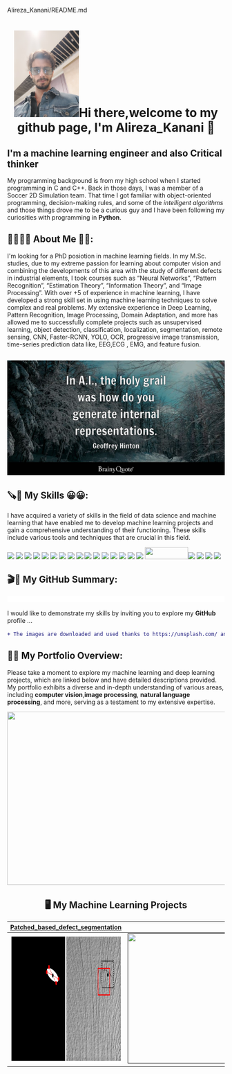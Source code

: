 Alireza_Kanani/README.md

<h1 align = "center"><img src="https://github.com/Alirezanltv/Gif_files/blob/main/IMG_20221210_203059.jpg" width="150" />Hi there,welcome to my github page, I'm Alireza_Kanani 👋</h1>

## I'm a machine learning engineer and also __Critical thinker__




  
My programming background is from my high school when I started programming in C and C++. Back in those days, I was a member of a Soccer 2D Simulation team. That time I got familiar with object-oriented programming, decision-making rules, and some of the _intelligent algorithms_ and those things drove me to be a curious guy and I have been following my curiosities with programming in __Python__.





    
<h2> 👨‍🎓🙋‍♂️ About Me 💼🎒: </h2>
I'm looking for a PhD posiotion in machine learning fields. In my M.Sc. studies, due to my extreme passion for learning about computer vision and combining
the developments of this area with the study of different defects in industrial elements, I took courses such as “Neural Networks”, “Pattern Recognition”, “Estimation Theory”, “Information Theory”, and “Image Processing”.
With over +5 of experience in machine learning, I have developed a strong skill set in using machine learning techniques to solve complex and real problems. My extensive experience in Deep Learning, Pattern Recognition, Image Processing, Domain Adaptation, and more has allowed me to successfully complete projects such as unsupervised learning, object detection, classification, localization, segmentation, remote sensing, CNN, Faster-RCNN, YOLO, OCR,  progressive image transmission, time-series prediction data like, EEG,ECG , EMG, and feature fusion.
<h2>       </h2>

![](https://github.com/Alirezanltv/Gif_files/blob/main/geoffreyhinton1-2x.jpg)

<h2>🪚🔧 My Skills 😀😀:</h2>
I have acquired a variety of skills in the field of data science and machine learning that have enabled me to develop machine learning projects and gain a comprehensive understanding of their functioning. These skills include various tools and techniques that are crucial in this field.

[![](https://img.shields.io/badge/Python-FFD43B?style=for-the-badge&logo=python&logoColor=darkgreen)](https://www.python.org)  [![](https://img.shields.io/badge/TensorFlow-FF6F00?style=for-the-badge&logo=TensorFlow&logoColor=white)](https://www.tensorflow.org) [![](https://img.shields.io/badge/scikit_learn-F7931E?style=for-the-badge&logo=scikit-learn&logoColor=white)](https://scikit-learn.org/stable/) [![](https://img.shields.io/badge/SciPy-654FF0?style=for-the-badge&logo=SciPy&logoColor=white)](https://www.scipy.org) [![](https://img.shields.io/badge/Numpy-777BB4?style=for-the-badge&logo=numpy&logoColor=white)](https://numpy.org) [![](https://img.shields.io/badge/Pandas-2C2D72?style=for-the-badge&logo=pandas&logoColor=white)](https://pandas.pydata.org)  [![](https://img.shields.io/badge/Plotly-239120?style=for-the-badge&logo=plotly&logoColor=white)](https://plotly.com)   [![](https://img.shields.io/badge/PyTorch-EE4C2C?style=for-the-badge&logo=PyTorch&logoColor=white)](https://pytorch.org)    [![](https://img.shields.io/badge/json-5E5C5C?style=for-the-badge&logo=json&logoColor=white)](https://www.json.org/json-en.html) [![](https://img.shields.io/badge/Tableau-E97627?style=for-the-badge&logo=Tableau&logoColor=white)](https://www.tableau.com) [![](https://img.shields.io/badge/C-00599C?style=for-the-badge&logo=c&logoColor=white)](https://www.cprogramming.com) [![](https://img.shields.io/badge/Keras-D00000?style=for-the-badge&logo=Keras&logoColor=white)](https://keras.io) [![](https://img.shields.io/badge/MySQL-00000F?style=for-the-badge&logo=mysql&logoColor=white)](https://www.mysql.com) [![](https://img.shields.io/badge/conda-342B029.svg?&style=for-the-badge&logo=anaconda&logoColor=white)](https://www.anaconda.com) [![](https://img.shields.io/badge/PowerBI-F2C811?style=for-the-badge&logo=Power%20BI&logoColor=white)](https://powerbi.microsoft.com/en-us/) [![](https://img.shields.io/badge/Colab-F9AB00?style=for-the-badge&logo=googlecolab&color=525252)](https://colab.research.google.com) [<img src = "https://img.shields.io/badge/SQLite-07405E?style=for-the-badge&logo=sqlite&logoColor=white" width = "100" height = "27.5"/>](https://www.sqlite.org/index.html)[![](https://img.shields.io/badge/LaTeX-47A141?style=for-the-badge&logo=LaTeX&logoColor=white)](https://www.latex-project.org)  [![](https://img.shields.io/badge/Microsoft_Excel-217346?style=for-the-badge&logo=microsoft-excel&logoColor=white)](https://www.microsoft.com/en-us/microsoft-365/excel) [![](https://img.shields.io/badge/Microsoft_PowerPoint-B7472A?style=for-the-badge&logo=microsoft-powerpoint&logoColor=white)](https://www.microsoft.com/en-us/microsoft-365/powerpoint) [![](https://img.shields.io/badge/Microsoft_Office-D83B01?style=for-the-badge&logo=microsoft-office&logoColor=white)](https://www.office.com)


## 🎬📠 My GitHub Summary: 

<img src = "https://github.com/suhasmaddali/Images/blob/main/Text%20Generated.gif" />

I would like to demonstrate my skills by inviting you to explore my **GitHub** profile ...

```diff
+ The images are downloaded and used thanks to https://unsplash.com/ and https://giphy.com/ websites. 🙂
```

## 💼🎒 My Portfolio Overview:

Please take a moment to explore my machine learning and deep learning projects, which are linked below and have detailed descriptions provided. My portfolio exhibits a diverse and in-depth understanding of various areas, including __computer vision__,__image processing__, __natural language processing__, and more, serving as a testament to my extensive expertise.

<img src = "https://github.com/suhasmaddali/Images/blob/main/New%20Intro%20Gif%20Image.gif" width = 1000 height = 400/>


<h2 align = "center"> 🖥 My Machine Learning Projects </h2> 

|  [Patched_based_defect_segmentation](https://github.com/Alirezanltv/Patch_based_defect_segmentation)|  [name](https)|
| :-:| :-:| 
| [<img src = "https://github.com/Alirezanltv/Gif_files/blob/main/applsci-13-03289-g007.png" width = 500 height = 300/>]([(https://github.com/Alirezanltv/Patch_based_defect_segmentation)])| [<img src="" width = 500 height = 300/>]()




